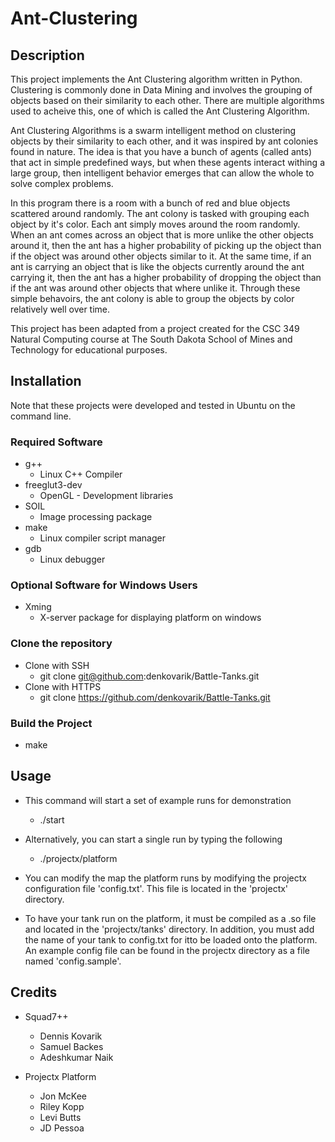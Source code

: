 # Ant-Clustering

## Description
This project implements the Ant Clustering algorithm written in Python. 
Clustering is commonly done in Data Mining and involves the grouping of 
objects based on their similarity to each other. There are multiple 
algorithms used to acheive this, one of which is called the Ant Clustering
Algorithm. 

Ant Clustering Algorithms is a swarm intelligent method on clustering objects
by their similarity to each other, and it was inspired by ant colonies found 
in nature. The idea is that you have a bunch of agents (called ants) that act 
in simple predefined ways, but when these agents interact withing a large 
group, then intelligent behavior emerges that can allow the whole
to solve complex problems.  

In this program there is a room with a bunch of red and blue objects scattered
around randomly. The ant colony is tasked with grouping each object by it's color. 
Each ant simply moves around the room randomly. When an ant comes across an
object that is more unlike the other objects around it, then the ant has a higher 
probability of picking up the object than if the object was around other objects 
similar to it. At the same time, if an ant is carrying an object that is like the 
objects currently around the ant carrying it, then the ant has a higher 
probability of dropping the object than if the ant was around other objects that
where unlike it. Through these simple behavoirs, the ant colony is able to group 
the objects by color relatively well over time.

This project has been adapted from a project created for the CSC 349 Natural 
Computing course at The South Dakota School of Mines and Technology for educational 
purposes. 


## Installation
Note that these projects were developed and tested in Ubuntu on the command
line.

### Required Software
* g++
   * Linux C++ Compiler 
* freeglut3-dev
   * OpenGL - Development libraries
* SOIL
   * Image processing package
* make
   * Linux compiler script manager
* gdb
   * Linux debugger

### Optional Software for Windows Users
* Xming
   * X-server package for displaying platform on windows
   
### Clone the repository
* Clone with SSH
  * git clone git@github.com:denkovarik/Battle-Tanks.git
* Clone with HTTPS
  * git clone https://github.com/denkovarik/Battle-Tanks.git
    
### Build the Project
* make
  
## Usage
* This command will start a set of example runs for demonstration
  * ./start
    
* Alternatively, you can start a single run by typing the following
  * ./projectx/platform
    
* You can modify the map the platform runs by modifying the projectx configuration file 'config.txt'. This file is located in the 'projectx' directory. 
* To have your tank run on the platform, it must be compiled as a .so file and located in the 'projectx/tanks' directory. In addition, you must add the name of your tank to config.txt for itto be loaded onto the platform. An example config file can be found in the projectx directory as a file named 'config.sample'.

## Credits
* Squad7++ 
  * Dennis Kovarik
  * Samuel Backes
  * Adeshkumar Naik
  
* Projectx Platform
  * Jon McKee
  * Riley Kopp
  * Levi Butts
  * JD Pessoa 
